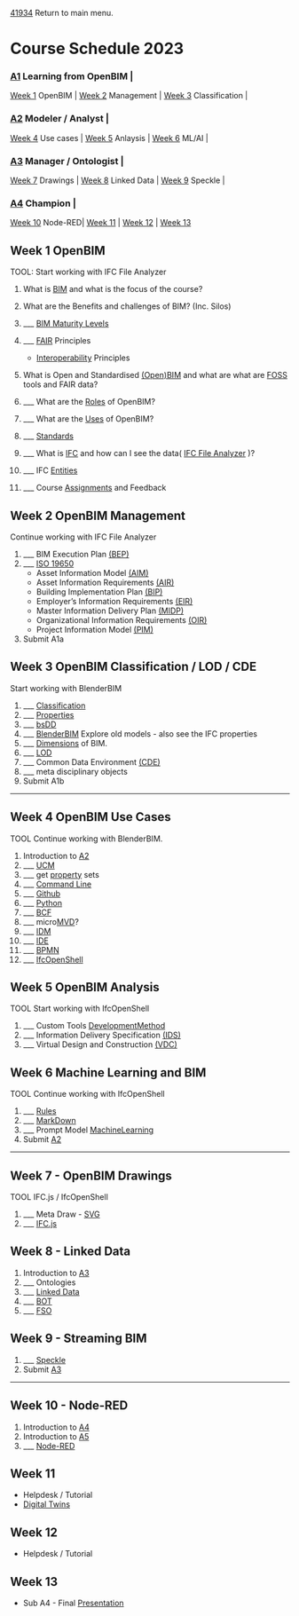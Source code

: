 [41934](/) Return to main menu.

# Course Schedule  2023

<!-- a menu for the schedule-->

### [A1] Learning from OpenBIM | 

[Week 1](#Week-1-OpenBIM)  OpenBIM  |
[Week 2](#Week-2-OpenBIM-Management)  Management |
[Week 3](#Week-3-OpenBIM-Classification) Classification |

### [A2] Modeler / Analyst | 

[Week 4](#Week-4-OpenBIM-Use-Cases) Use cases |
[Week 5](#Week-5-OpenBIM-Analysis) Anlaysis |
[Week 6](#Week-6-Machine-Learning-and-BIM) ML/AI |

### [A3] Manager / Ontologist | 

[Week 7](#Week-7-Drawings) Drawings |
[Week 8](#Week-8-Linked-Data) Linked Data |
[Week 9](#Week-9-Streaming-BIM) Speckle |

### [A4] Champion | 

[Week 10](#Week-10-Node-RED) Node-RED|
[Week 11](#Week-11-Digital-Twin) |
[Week 12](#Week-12) |
[Week 13](#Week-13)

<!-- add the weeks here -->

## Week 1 OpenBIM

TOOL: Start working with IFC File Analyzer
1. What is [BIM] and what is the focus of the course?
1. What are the Benefits and challenges of BIM? (Inc. Silos)
2. ___ [BIM Maturity Levels](/Concepts/Levels)
3. ___ [FAIR](/Concept/FAIR) Principles
    * [Interoperability](/Concept/FAIR) Principles
1. What is Open and Standardised [(Open)BIM] and what are what are [FOSS](/Concepts/SoftwareLicenses) tools and FAIR data?
1. ___ What are the [Roles](/Roles) of OpenBIM?
1. ___ What are the [Uses](/Uses) of OpenBIM?
2. ___ [Standards](/Concept/Standards)
1. ___ What is [IFC](/Concepts/IFC) and how can I see the data( [IFC File Analyzer](/Concepts/IFCFileAnalyzer) )?
1. ___ IFC [Entities](/Concept/Entities)

4. ___ Course [Assignments](/Assignments) and Feedback

  
## Week 2 OpenBIM Management

Continue working with IFC File Analyzer
1. ___ BIM Execution Plan [(BEP)](/Concepts/BIMExecutionPlan)
1. ___ [ISO 19650](/Concepts/ISO19650)
   * Asset Information Model [(AIM)](/Concepts/AIM)
   * Asset Information Requirements [(AIR)](/Concepts/AIR)
   * Building Implementation Plan [(BIP)](/Concepts/BIP)
   * Employer’s Information Requirements [(EIR)​](/Concepts/EIR)
   * Master Information Delivery Plan [(MIDP)](/Concepts/MIDP)
   * Organizational Information Requirements [(OIR)​](/Concepts/OIR)
   * Project Information Model [(PIM)](/Concepts/PIM)
1. Submit A1a


## Week 3 OpenBIM Classification / LOD / CDE

Start working with BlenderBIM
1. ___ [Classification](/Concepts/Classification)
2. ___ [Properties](/Concept/Properties)
3. ___ [bsDD](/Concepts/bsDD)
1. ___ [BlenderBIM](/Concepts/BlenderBIM) Explore old models - also see the IFC properties
2. ___ [Dimensions](/Concepts/Dimensions) of BIM.
3. ___ [LOD](/Concepts/LOD)
1. ___ Common Data Environment [(CDE)](/Concepts/CDE)
1. ___ meta disciplinary objects
2. Submit A1b

------------------------------------------------------

## Week 4 OpenBIM Use Cases

TOOL Continue working with BlenderBIM.
1. Introduction to [A2](/Assingnments/A2)
2. ___ [UCM](/Concepts/UCM)
1. ___ get [property](/Concept/Properties) sets
2. ___ [Command Line](/Concepts/CommandLine)
3. ___ [Github](/Concepts/Github)
4. ___ [Python](/Concepts/Python)
1. ___ [BCF](/Concepts/BCF)
1. ___ micro[MVD](/Concepts/MVD)?
1. ___ [IDM](/Concepts/IDM)
2. ___ [IDE](/Concepts/IDE)
1. ___ [BPMN](/Concepts/BPMN)
2. ___ [IfcOpenShell](/Concepts/IfcOpenShell)


## Week 5 OpenBIM Analysis

TOOL Start working with IfcOpenShell

1. ___ Custom Tools [DevelopmentMethod](/Concepts/DevelopmentMethod)
3. ___ Information Delivery Specification [(IDS)](/Concepts/IDS)
4. ___ Virtual Design and Construction [(VDC)](/Concepts/VDC)


## Week 6 Machine Learning and BIM

TOOL Continue working with IfcOpenShell
1. ___ [Rules](/Concepts/Rules)
1. ___ [MarkDown](/Concepts/MarkDown)
1. ___ Prompt Model [MachineLearning](/Concepts/MachineLearning)
1. Submit [A2](/Assingnments/A2)

------------------------------------------------------

## Week 7 - OpenBIM Drawings

TOOL IFC.js / IfcOpenShell
1. ___ Meta Draw - [SVG](/Concepts/SVG)
3. ___ [IFC.js](/Concepts/IFC.js)


## Week 8 - Linked Data

1. Introduction to [A3](/Assingnments/A3)
1. ___ Ontologies
1. ___ [Linked Data](/Concepts/LinkedData)
1. ___ [BOT](/Concepts/BOT)
2. ___ [FSO](/Concepts/FSO)


## Week 9 - Streaming BIM

1. ___ [Speckle](/Concepts/Speckle)
1. Submit [A3](/Assingnments/A3)

------------------------------------------------------

## Week 10 - Node-RED

1. Introduction to [A4](/Assingnments/A4)
1. Introduction to [A5](/Assingnments/A5)
2. ___ [Node-RED](/Concepts/NodeRed)


## Week 11

* Helpdesk / Tutorial
* [Digital Twins](/Concepts/DigitalTwin)


## Week 12

* Helpdesk / Tutorial

   
## Week 13

* Sub A4 - Final [Presentation](Concepts/Presentation)


<!-- LINKS -->
[A1]: /Assignments/A1
[A2]: /Assignments/A2
[A3]: /Assignments/A3
[A4]: /Assignments/A4
[BIM]: /Concepts/BIM
[(Open)BIM]: /Concepts/OpenBIM
